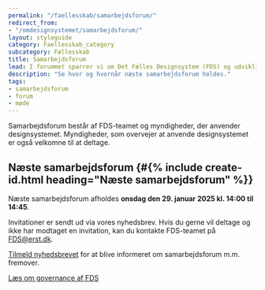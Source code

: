 ```yaml
---
permalink: "/faellesskab/samarbejdsforum/"
redirect_from:
- "/omdesignsystemet/samarbejdsforum/"
layout: styleguide
category: Faellesskab_category
subcategory: Fællesskab
title: Samarbejdsforum
lead: I forummet sparrer vi om Det Fælles Designsystem (FDS) og udviklingen fremadrettet.
description: "Se hvor og hvornår næste samarbejdsforum holdes."
tags:
- samarbejdsforum
- forum
- møde
---
```


Samarbejdsforum består af FDS-teamet og myndigheder, der anvender designsystemet. Myndigheder, som overvejer at anvende designsystemet er også velkomne til at deltage.

## Næste samarbejdsforum {#{% include create-id.html heading="Næste samarbejdsforum" %}}

Næste samarbejdsforum afholdes <strong>onsdag den 29. januar 2025 kl. 14:00 til 14:45</strong>.

Invitationer er sendt ud via vores nyhedsbrev. Hvis du gerne vil deltage og ikke har modtaget en invitation, kan du kontakte FDS-teamet på <a href="mailto:fds@erst.dk">FDS@erst.dk</a>.

<a href="/faellesskab/nyhedsmail/">Tilmeld nyhedsbrevet</a> for at blive informeret om samarbejdsforum m.m. fremover.

<a href="/faellesskab/governance/">Læs om governance af FDS</a>